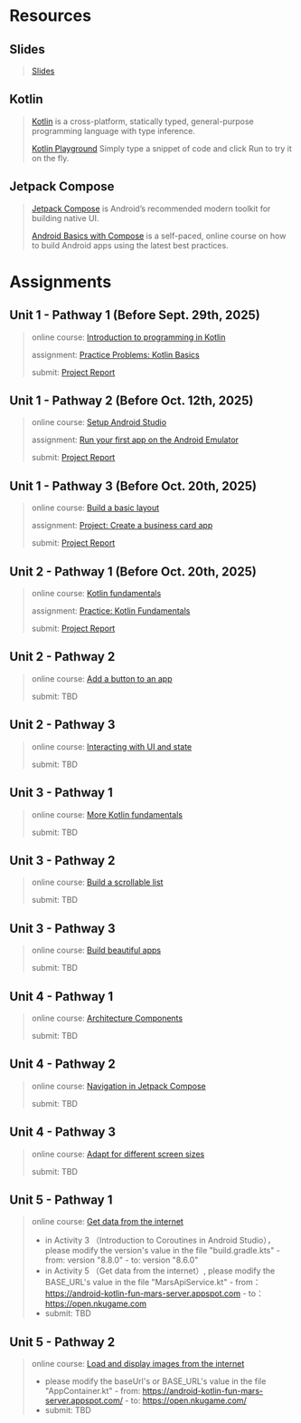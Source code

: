 # Resources

## Slides
> [Slides](https://docs.qq.com/s/oPg8u_sHiql6dpLcofID6G)  

## Kotlin
> [Kotlin](https://kotlinlang.org/) is a cross-platform, statically typed, general-purpose programming language with type inference. 
> 
> [Kotlin Playground](https://developer.android.google.cn/training/kotlinplayground) Simply type a snippet of code and click Run to try it on the fly.

## Jetpack Compose
> [Jetpack Compose](https://developer.android.com/develop/ui/compose) is Android’s recommended modern toolkit for building native UI. 
> 
> [Android Basics with Compose](https://developer.android.google.cn/courses/android-basics-compose/course) is a self-paced, online course on how to build Android apps using the latest best practices. 



# Assignments
## Unit 1 - Pathway 1 (Before Sept. 29th, 2025)
> online course: [Introduction to programming in Kotlin](https://developer.android.google.cn/courses/pathways/android-basics-compose-unit-1-pathway-1)
> 
> assignment: [Practice Problems: Kotlin Basics](https://developer.android.google.cn/codelabs/basic-android-kotlin-compose-intro-kotlin-practice-problems)
> 
> submit: [Project Report](https://docs.qq.com/form/page/DYkRHc3R1Yk9aZExY)

## Unit 1 - Pathway 2 (Before Oct. 12th, 2025)
> online course: [Setup Android Studio](https://developer.android.google.cn/courses/pathways/android-basics-compose-unit-1-pathway-2)
> 
> assignment: [Run your first app on the Android Emulator](https://developer.android.google.cn/codelabs/basic-android-kotlin-compose-emulator)
> 
> submit: [Project Report](https://docs.qq.com/form/page/DYkFUUWZrQ0NQR1NI)

## Unit 1 - Pathway 3 (Before Oct. 20th, 2025)
> online course: [Build a basic layout](https://developer.android.google.cn/courses/pathways/android-basics-compose-unit-1-pathway-3)
> 
> assignment: [Project: Create a business card app](https://developer.android.google.cn/codelabs/basic-android-kotlin-compose-business-card)
> 
> submit: [Project Report](https://docs.qq.com/form/page/DYnhXSUhmRExNdXN5)

## Unit 2 - Pathway 1 (Before Oct. 20th, 2025)
> online course: [Kotlin fundamentals](https://developer.android.google.cn/courses/pathways/android-basics-compose-unit-2-pathway-1)
> 
> assignment: [Practice: Kotlin Fundamentals](https://developer.android.google.cn/codelabs/basic-android-kotlin-compose-kotlin-fundamentals-practice-problems)
> 
> submit: [Project Report](https://docs.qq.com/form/page/DYk9YS3NlYkdlcVBT)

## Unit 2 - Pathway 2
> online course: [Add a button to an app](https://developer.android.google.cn/courses/pathways/android-basics-compose-unit-2-pathway-2)
> 
> submit: TBD

## Unit 2 - Pathway 3
> online course: [Interacting with UI and state](https://developer.android.google.cn/courses/pathways/android-basics-compose-unit-2-pathway-3)
> 
> submit: TBD


## Unit 3 - Pathway 1
> online course: [More Kotlin fundamentals](https://developer.android.google.cn/courses/pathways/android-basics-compose-unit-3-pathway-1)
> 
> submit: TBD


## Unit 3 - Pathway 2
> online course: [Build a scrollable list](https://developer.android.google.cn/courses/pathways/android-basics-compose-unit-3-pathway-2)
> 
> submit: TBD

## Unit 3 - Pathway 3
> online course: [Build beautiful apps](https://developer.android.google.cn/courses/pathways/android-basics-compose-unit-3-pathway-3)
> 
> submit: TBD

## Unit 4 - Pathway 1
> online course: [Architecture Components](https://developer.android.google.cn/courses/pathways/android-basics-compose-unit-4-pathway-1)
> 
> submit: TBD

## Unit 4 - Pathway 2
> online course: [Navigation in Jetpack Compose](https://developer.android.google.cn/courses/pathways/android-basics-compose-unit-4-pathway-2)
> 
> submit: TBD

## Unit 4 - Pathway 3
> online course: [Adapt for different screen sizes](https://developer.android.google.cn/courses/pathways/android-basics-compose-unit-4-pathway-3)
> 
> submit: TBD

## Unit 5 - Pathway 1
> online course: [Get data from the internet](https://developer.android.google.cn/courses/pathways/android-basics-compose-unit-5-pathway-1)
> - in Activity 3 （Introduction to Coroutines in Android Studio），please modify the version's value in the file "build.gradle.kts" 
    - from: version "8.8.0"
    - to: version "8.6.0"
> - in Activity 5 （Get data from the internet）, please modify the BASE_URL's value in the file "MarsApiService.kt"
    - from：https://android-kotlin-fun-mars-server.appspot.com
    - to：https://open.nkugame.com
> - submit: TBD

## Unit 5 - Pathway 2
> online course: [Load and display images from the internet](https://developer.android.google.cn/courses/pathways/android-basics-compose-unit-5-pathway-2)
> - please modify the baseUrl's or BASE_URL's value in the file "AppContainer.kt" 
    - from: https://android-kotlin-fun-mars-server.appspot.com/
    - to: https://open.nkugame.com/
> - submit: TBD
